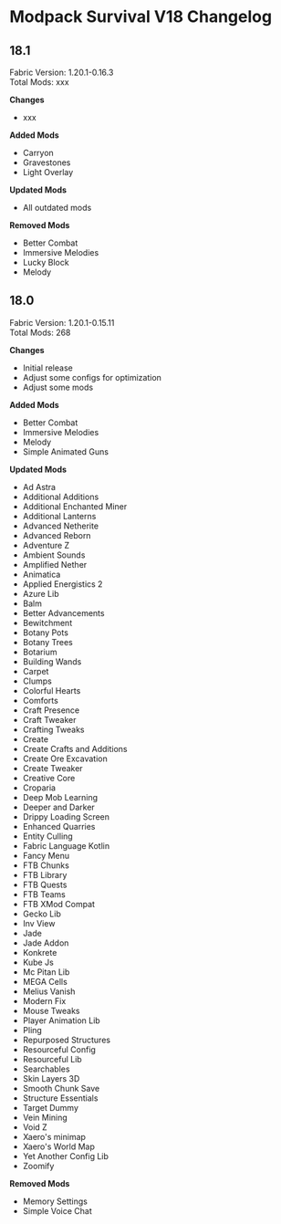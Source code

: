 # Modpack Survival V18 Changelog

## 18.1

Fabric Version: 1.20.1-0.16.3  
Total Mods: xxx

**Changes**

- xxx

**Added Mods**

- Carryon
- Gravestones
- Light Overlay

**Updated Mods**

- All outdated mods

**Removed Mods**

- Better Combat
- Immersive Melodies
- Lucky Block
- Melody

## 18.0

Fabric Version: 1.20.1-0.15.11  
Total Mods: 268

**Changes**

- Initial release
- Adjust some configs for optimization
- Adjust some mods

**Added Mods**

- Better Combat
- Immersive Melodies
- Melody
- Simple Animated Guns

**Updated Mods**

- Ad Astra
- Additional Additions
- Additional Enchanted Miner
- Additional Lanterns
- Advanced Netherite
- Advanced Reborn
- Adventure Z
- Ambient Sounds
- Amplified Nether
- Animatica
- Applied Energistics 2
- Azure Lib
- Balm
- Better Advancements
- Bewitchment
- Botany Pots
- Botany Trees
- Botarium
- Building Wands
- Carpet
- Clumps
- Colorful Hearts
- Comforts
- Craft Presence
- Craft Tweaker
- Crafting Tweaks
- Create
- Create Crafts and Additions
- Create Ore Excavation
- Create Tweaker
- Creative Core
- Croparia
- Deep Mob Learning
- Deeper and Darker
- Drippy Loading Screen
- Enhanced Quarries
- Entity Culling
- Fabric Language Kotlin
- Fancy Menu
- FTB Chunks
- FTB Library
- FTB Quests
- FTB Teams
- FTB XMod Compat
- Gecko Lib
- Inv View
- Jade
- Jade Addon
- Konkrete
- Kube Js
- Mc Pitan Lib
- MEGA Cells
- Melius Vanish
- Modern Fix
- Mouse Tweaks
- Player Animation Lib
- Pling
- Repurposed Structures
- Resourceful Config
- Resourceful Lib
- Searchables
- Skin Layers 3D
- Smooth Chunk Save
- Structure Essentials
- Target Dummy
- Vein Mining
- Void Z
- Xaero's minimap
- Xaero's World Map
- Yet Another Config Lib
- Zoomify

**Removed Mods**

- Memory Settings
- Simple Voice Chat
